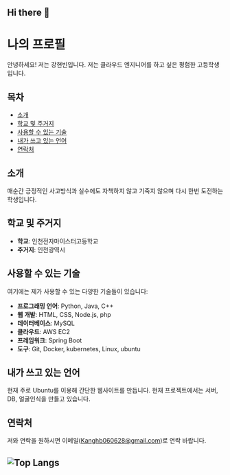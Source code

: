 ## Hi there 👋

# 나의 프로필

안녕하세요! 저는 강현빈입니다. 
저는 클라우드 엔지니어를 하고 싶은 평험한 고등학생입니다.

## 목차
- [소개](#소개)
- [학교 및 주거지](#학교-및-주거지)
- [사용할 수 있는 기술](#사용할-수-있는-기술)
- [내가 쓰고 있는 언어](#내가-쓰고-있는-언어)
- [연락처](#연락처)

## 소개
매순간 긍정적인 사고방식과 실수에도 자책하지 않고 기죽지 않으며 다시 한번 도전하는 학생입니다.

## 학교 및 주거지
- **학교**: 인천전자마이스터고등학교
- **주거지**: 인천광역시

## 사용할 수 있는 기술
여기에는 제가 사용할 수 있는 다양한 기술들이 있습니다:
- **프로그래밍 언어**: Python, Java, C++
- **웹 개발**: HTML, CSS, Node.js, php
- **데이터베이스**: MySQL
- **클라우드**: AWS EC2
- **프레임워크**: Spring Boot
- **도구**: Git, Docker, kubernetes, Linux, ubuntu

## 내가 쓰고 있는 언어
현재 주로 Ubuntu를 이용해 간단한 웹사이트를 만듭니다. 현재 프로젝트에서는 서버, DB, 얼굴인식을 만들고 있습니다.

## 연락처
저와 연락을 원하시면 이메일(Kanghb060628@gmail.com)로 연락 바랍니다.

![Top Langs](https://github-readme-stats.vercel.app/api/top-langs/?Kanghb0628=anuraghazra&layout=compact)
---

